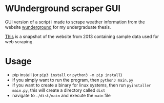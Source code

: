 # WUnderground scraper GUI

GUI version of a script i made to scrape weather information from the website [wunderground](https://www.wunderground.com) for my undergraduate thesis.

[This](http://web.archive.org/web/20130904083910/http://www.wunderground.com/history/airport/RPLL/2013/8/29/DailyHistory.html) is a snapshot of the website from 2013 containing sample data used for web scraping.

# Usage

- pip install (or `pip3 install` or `python3 -m pip install`)
- if you simply want to run the program, then `python3 main.py`
- if you want to create a binary for linux systems, then run `pyinstaller main.py`, this will create a directory called `dist`
- navigate to `./dist/main` and execute the `main` file
